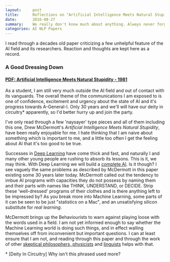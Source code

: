 ```yaml
---
layout:     post
title:      Reflections on "Artificial Intelligence Meets Natural Stupidity", McDermott. D
date:       2016-08-27
summary:    We really don't know much about anything. Always never forget that.
categories: AI NLP Papers
---
```


I read through a decades old paper criticizing a few unhelpful feature of the AI field and its researchers. Reaction and thoughts are kept here as a record.

### A Good Dressing Down

#### [PDF: Artificial Intelligence Meets Natural Stupidity - 1981](https://www.inf.ed.ac.uk/teaching/courses/irm/mcdermott.pdf)

As a student, I am still very much outside the AI field and out of contact with its vanguards. The overall theme of the communications I am exposed to is one of confidence, excitement and urgency about the state of AI and it's progress towards A-General-I. Only 30 years and we'll will have our deity in circuitry* apparently, so I'd better hurry up and join the party.

I've only read through a few 'naysayer' type pieces and all of them including this one, Drew McDermott's *Artificial Intelligence Meets Natural Stupidity*, have been really enjoyable for me. I hate thinking that I am naive about something which is important to me, and a little too often I get the feeling about AI that it's too good to be true.

Successes in [Deep Learning](https://en.wikipedia.org/wiki/Deep_learning) have come thick and fast, and naturally I and many other young people are rushing to absorb its lessons. This is it, we may think. With Deep Learning we will build a [complete AI](https://en.wikipedia.org/wiki/AI-complete). Is it though? I see vaguely the same problems as described by McDermott in this paper existing some 30 years later today. McDermott called out the tendency to imbue AI programs with capacities they do not possess by naming them and their parts with names like THINK, UNDERSTAND, or DECIDE. Strip these 'well-dressed' programs of their clothes and is there anything left to be impressed by? As you break more into Machine Learning, some parts of it can be seen to be just "statistics on a Mac", and an unsatisfying silicon substitute for *real learning*.

McDermott brings up the Behaviourists to warn against playing loose with the words used in a field. I am not yet informed enough to say whether the Machine Learning world is doing such things, and in effect walling themselves off from inconvenient but important questions. I can at least ensure that I am not, and reading through this paper and through the work of other [skeptical philosophers, physicists](https://aeon.co/essays/how-close-are-we-to-creating-artificial-intelligence) and [linguists](http://www.theatlantic.com/technology/archive/2012/11/noam-chomsky-on-where-artificial-intelligence-went-wrong/261637/) helps with that.

\* [Deity In Circuitry] Why isn't this phrased used more?
